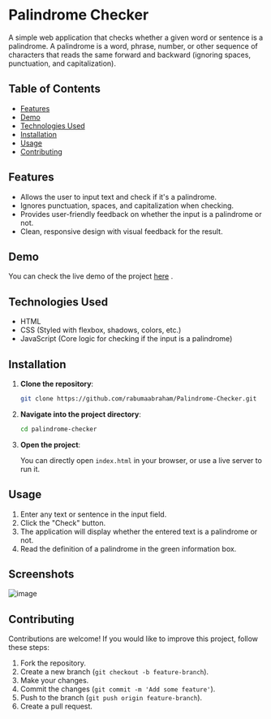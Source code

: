 # Palindrome Checker

A simple web application that checks whether a given word or sentence is a palindrome. A palindrome is a word, phrase, number, or other sequence of characters that reads the same forward and backward (ignoring spaces, punctuation, and capitalization).

## Table of Contents

- [Features](#features)
- [Demo](#demo)
- [Technologies Used](#technologies-used)
- [Installation](#installation)
- [Usage](#usage)
- [Contributing](#contributing)

## Features

- Allows the user to input text and check if it's a palindrome.
- Ignores punctuation, spaces, and capitalization when checking.
- Provides user-friendly feedback on whether the input is a palindrome or not.
- Clean, responsive design with visual feedback for the result.

## Demo

You can check the live demo of the project [here](https://rabumaabraham.github.io/Palindrome-Checker/) .

## Technologies Used

- HTML
- CSS (Styled with flexbox, shadows, colors, etc.)
- JavaScript (Core logic for checking if the input is a palindrome)

## Installation

1. **Clone the repository**:

    ```bash
    git clone https://github.com/rabumaabraham/Palindrome-Checker.git
    ```

2. **Navigate into the project directory**:

    ```bash
    cd palindrome-checker
    ```

3. **Open the project**:

    You can directly open `index.html` in your browser, or use a live server to run it.

## Usage

1. Enter any text or sentence in the input field.
2. Click the "Check" button.
3. The application will display whether the entered text is a palindrome or not.
4. Read the definition of a palindrome in the green information box.

## Screenshots

![image](https://github.com/user-attachments/assets/5b7b882b-de08-4a86-8711-d2b2f93bbff2)


## Contributing

Contributions are welcome! If you would like to improve this project, follow these steps:

1. Fork the repository.
2. Create a new branch (`git checkout -b feature-branch`).
3. Make your changes.
4. Commit the changes (`git commit -m 'Add some feature'`).
5. Push to the branch (`git push origin feature-branch`).
6. Create a pull request.

